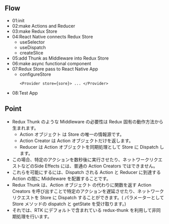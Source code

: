 ## Flow
* 01:init
* 02:make Actions and Reducer
* 03:make Redux Store
* 04:React Native connects Redux Store
  * useSelector 
  * useDispatch 
  * createSlice
* 05:add Thunk as Middleware into Redux Store
* 06:make async functional component
* 07:Redux Store pass to React Native App
  * configureStore
    ```
    <Provider store={sore}> ... </Provider>
    ```
* 08:Test App

## Point
* Redux Thunk のような Middleware の必要性は Redux 固有の動作方法から生まれます。
  * Action オブジェクト は Store の唯一の情報源です。
  * Action Creator は Action オブジェクトだけを返します。
  * Reducer は Action オブジェクトを同期処理として Store に Dispatch します。
* この場合、特定のアクションを数秒後に実行させたり、ネットワークリクエストなどのSide Effects には、普通の Action Creators ではできません。
* これらを可能にするには、Dispatch される Action と Reducer に到達する Action の間に Middleware を配置することです。
* Redux Thunk は、Action オブジェクト の代わりに関数を返す Action Creators を呼び出すことで特定のアクションを遅延させたり、ネットワークリクエストを Store に Dispatch することができます。( パラメーターとして Store メソッドの dispatch と getState を受け取ります。)
* それでは、RTK にデフォルトで含まれている redux-thunk を利用して非同期処理を行います。

